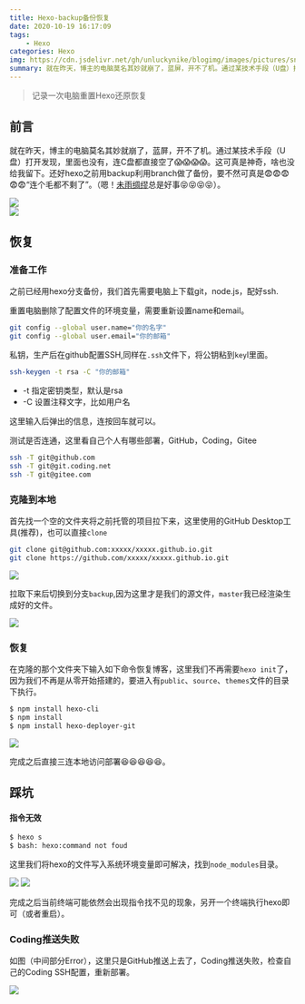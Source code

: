 ```yaml
---
title: Hexo-backup备份恢复
date: 2020-10-19 16:17:09
tags:
    - Hexo
categories: Hexo
img: https://cdn.jsdelivr.net/gh/unluckynike/blogimg/images/pictures/snow-5369752_1920.jpg
summary: 就在昨天，博主的电脑莫名其妙就崩了，蓝屏，开不了机。通过某技术手段（U盘）打开发现，里面也没有，连C盘都直接空了😱😱😱😱。
---
```


> 记录一次电脑重置Hexo还原恢复

## 前言

就在昨天，博主的电脑莫名其妙就崩了，蓝屏，开不了机。通过某技术手段（U盘）打开发现，里面也没有，连C盘都直接空了😱😱😱😱。这可真是神奇，啥也没给我留下。还好hexo之前用backup利用branch做了备份，要不然可真是😨😨😨😨😨“连个毛都不剩了”。（嗯！[未雨绸缪](https://baike.baidu.com/item/%E6%9C%AA%E9%9B%A8%E7%BB%B8%E7%BC%AA/839102)总是好事😝😝😝😝）。

<div>
<img 
     src="https://cdn.jsdelivr.net/gh/unluckynike/blogimg/images/wulinzengblog/doyouhavemao.gif">
</div>



<div>
<img 
     src="https://cdn.jsdelivr.net/gh/unluckynike/blogimg/images/wulinzengblog/computersystemcrash.png">
</div>

## 恢复

### 准备工作

之前已经用hexo分支备份，我们首先需要电脑上下载git，node.js，配好ssh.

重置电脑删除了配置文件的环境变量，需要重新设置name和email。

```bash
git config --global user.name="你的名字"
git config --global user.email="你的邮箱"
```

私钥，生产后在github配置SSH,同样在`.ssh`文件下，将公钥粘到`key`l里面。

```bash
ssh-keygen -t rsa -C "你的邮箱"
```

- -t 指定密钥类型，默认是rsa
- -C 设置注释文字，比如用户名

这里输入后弹出的信息，连按回车就可以。

测试是否连通，这里看自己个人有哪些部署，GitHub，Coding，Gitee

```bash
ssh -T git@github.com
ssh -T git@git.coding.net
ssh -T git@gitee.com
```

### 克隆到本地

首先找一个空的文件夹将之前托管的项目拉下来，这里使用的GitHub Desktop工具(推荐)，也可以直接`clone`

```bash
git clone git@github.com:xxxxx/xxxxx.github.io.git
git clone https://github.com/xxxxx/xxxxx.github.io.git
```

<div>
<img 
  src="https://cdn.jsdelivr.net/gh/unluckynike/blogimg/images/wulinzengblog/20201019170706.png">
</div>

拉取下来后切换到分支`backup`,因为这里才是我们的源文件，`master`我已经渲染生成好的文件。

<div>
<img 
  src="https://cdn.jsdelivr.net/gh/unluckynike/blogimg/images/wulinzengblog/20201019170707.png">
</div>

### 恢复

在克隆的那个文件夹下输入如下命令恢复博客，这里我们不再需要`hexo init`了，因为我们不再是从零开始搭建的，要进入有`public`、`source`、`themes`文件的目录下执行。

```bash
$ npm install hexo-cli
$ npm install
$ npm install hexo-deployer-git
```

<div>
<img 
  src="https://cdn.jsdelivr.net/gh/unluckynike/blogimg/images/wulinzengblog/20201019170708.png">
</div>

完成之后直接三连本地访问部署😆😆😆😆😆。

## 踩坑

#### 指令无效

```bash
$ hexo s 
$ bash: hexo:command not foud
```

这里我们将hexo的文件写入系统环境变量即可解决，找到`node_modules`目录。

<div>
<img 
  src="https://cdn.jsdelivr.net/gh/unluckynike/blogimg/images/wulinzengblog/20201019170709.png">
    <img 
  src="https://cdn.jsdelivr.net/gh/unluckynike/blogimg/images/wulinzengblog/20201019170710.png">
</div>

完成之后当前终端可能依然会出现指令找不见的现象，另开一个终端执行hexo即可（或者重启）。

### Coding推送失败

如图（中间部分Error），这里只是GitHub推送上去了，Coding推送失败，检查自己的Coding SSH配置，重新部署。

<div>
<img 
  src="https://cdn.jsdelivr.net/gh/unluckynike/blogimg/images/wulinzengblog/20201019170711.png">
</div>

